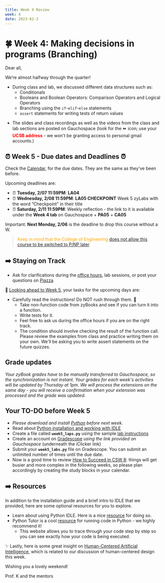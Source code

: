 ```yaml
---
title: Week 4 Review 
week: 4
date: 2023-02-3
---
```


# 🍀  Week 4: Making decisions in programs (Branching)

Dear all,

We’re almost halfway through the quarter!

- During class and lab, we discussed different data structures such as:
    - Conditionals
    - Booleans and Boolean Operators: Comparison Operators and Logical Operators
    - Branching using the `if`-`elif`-`else` statements
    - `assert` statements for writing tests of return values
        
* The slides and class recordings as well as the videos from the class and lab sections are posted on Gauchospace (look for the ⏩ icon; use your <span style="color:red">**UCSB address**</span> - we won't be granting access to personal gmail accounts.)

## ⏰ Week 5 - Due dates and Deadlines ⏰

Check the [Calendar]({{site.url}}/{{site.baseurl}}/calendar#week-4), for the due dates. They are the same as they've been before.

Upcoming deadlines are:
* ⏰  **Tuesday, 2/07 11:59PM**: **LA04**
* ⏰  **Wednesday, 2/08 11:59PM**: **LA05 CHECKPOINT** Week 5 zyLabs with the word “Checkpoint” in their title
* ⏰  **Saturday, 2/11 11:59PM**: Weekly reflection - the link to it is available under the **Week 4 tab** on Gauchospace + **PA05** + **CA05**

Important: **Next Monday, 2/06** is the deadline to drop this course without a W. 
> <span style="color:orange"> Keep in mind that the College of Engineering [does not allow this course to be switched to P/NP later]({{site.url}}/{{site.baseurl}}/about#note-about-pnp).</span>


## ➡️    Staying on Track

* Ask for clarifications during the [office hours]({{site.url}}/{{site.baseurl}}/schedule/), lab sessions, or post your questions on [Piazza]({{site.aux_links.Piazza}})

🔮 [Looking ahead to Week 5]({{site.url}}/{{site.baseurl}}/calendar#week-5), your tasks for the upcoming days are:
* Carefully read the instructions! Do NOT rush through them. 💎
    - Take non-function code from zyBooks and see if you can turn it into a function.
    - Write tests for it.
    - Feel free to ask us during the office hours if you are on the right track.
    - The condition should involve checking the result of the function call. Please review the examples from class and practice writing them on your own. We'll be asking you to write assert statements on the future quizzes.

## Grade updates

_Your zyBook grades have to be manually transferred to Gauchospace, so the synchronization is not instant._
_Your grades for each week's activities will be updated by Thursday at 1pm. We will process the extensions on the same day - you will receive a confirmation when your extension was processed and the grade was updated._

## Your TO-DO before Week 5

* _Please download and install [Python](https://www.python.org/) before next week._
* Read about [Python installation and working with IDLE]({{site.url}}/{{site.baseurl}}/ref/ide)
* Create a file called **`week5_laps.py`** using the sample [lab instructions]({{site.url}}/{{site.baseurl}}/ref/labtocode/#sample-lab-instructions)
* Create an account on [Gradescope](https://www.gradescope.com/) _using the link provided on Gauchospace_ (underneath the iClicker link)
* Submit your **`week5_labs.py`** file on Gradescope. You can submit an unlimited number of times until the due date. 
* Now is a good time to review [How to Succeed in CSW 8]({{site.url}}/{{site.baseurl}}/success): things will get busier and more complex in the following weeks, so please plan accordingly by creating the study blocks in your calendar.


## ➡️    Resources

In addition to the installation guide and a brief intro to IDLE that we provided, here are some optional resources for you to explore.

* Learn about using Python IDLE. Here is a nice [resource](https://realpython.com/python-idle/) for doing so.
* Python Tutor is a cool [resource](https://pythontutor.com/visualize.html#mode=edit) for running code in Python - we highly recommend it!
    * This website allows you to trace through your code step by step so you can see exactly how your code is being executed.

✨ Lastly, here is some great insight on [Human-Centered Artificial Intelligence](https://www.youtube.com/watch?v=4W2kXBBFDw4), which is related to our discussion of human-centered design this week.

Wishing you a lovely weekend!

Prof. K and the mentors

